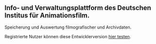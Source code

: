 ## Info- und Verwaltungsplattform des Deutschen Institus für Animationsfilm. ##

Speicherung und Auswertung filmografischer und Archivdaten.

Registrierte Nutzer können diese Entwicklerversion [hier testen](https://diafip.diaf.de/test/).
